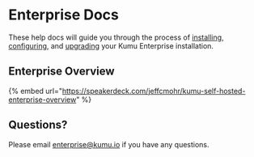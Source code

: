 # Enterprise Docs

These help docs will guide you through the process of
<a href="getting-started-with-vmware.md">installing</a>,
<a href="configuration.md">configuring</a>, and
<a href="upgrading.md">upgrading</a>
your Kumu Enterprise installation.

## Enterprise Overview
{% embed url="https://speakerdeck.com/jeffcmohr/kumu-self-hosted-enterprise-overview" %}

## Questions?
Please email <a href="mailto:enterprise@kumu.io">enterprise@kumu.io</a> if you
have any questions.
